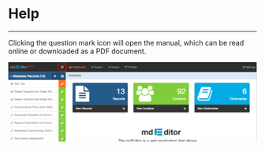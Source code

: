 # Help

---

Clicking the question mark icon will open the manual, which can be read online or downloaded as a PDF document.

![](/assets/help_screenshot.png)

